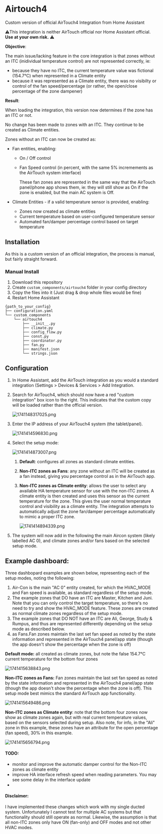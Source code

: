 # Airtouch4

Custom version of official AirTouch4 Integration from Home Assistant

⚠️This integration is neither AirTouch official nor Home Assistant official. **Use at your own risk.** ⚠️

**Objective**:

The main issue/lacking feature in the core integration is that zones without an ITC (inidividual temperature control) are not represented correctly, ie:

* because they have no ITC, the current temperature value was fictional (154.7°C) when represented in a Climate entity
* because it was represented as a Climate entity, there was no visibilty or control of the fan speed/percentage (or rather, the open/close percentage of the zone dampener)

**Result**:

When loading the integration, this version now determines if the zone has an ITC or not.

No change has been made to zones with an ITC. They continue to be created as Climate entities.

Zones without an ITC can now be created as:

* Fan entities, enabling:
  
  * On / Off control
  * Fan Speed control (in percent, with the same 5% incremements as the AirTouch system interface)
    
    These fan zones are represented in the same way that the AirTouch panel/phone app shows them, ie: they will still show as On if the zone is enabled, but the main AC system is Off.
* Climate Entities - if a valid temperature sensor is provided, enabling:
  
  * Zones now created as climate entities
  * Current temperature based on user-configured temperature sensor
  * Automated fan/damper percentage control based on target temperature


## Installation

As this is a custom version of an official integration, the process is manual, but fairly straight forward.

### Manual Install

1. Download this repository
2. Create `custom_components/airtouch4` folder in your config directory
3. Copy the files into it (Just drag & drop whole files would be fine)
4. Restart Home Assistant

```
{path_to_your_config}
├── configuration.yaml
└── custom_components
    └── airtouch4
        ├── __init__.py
        ├── climate.py
        ├── config_flow.py
        ├── const.py
        ├── coordinator.py
        ├── fan.py
        ├── manifest.json
        └── strings.json
```

## Configuration

1. In Home Assistant, add the AirTouch integration as you would a standard integration (Settings > Devices & Services > Add Integration.
2. Search for AirTouch4, which should now have a red "custom integration" box icon to the right. This indicates that the custom copy will be loaded rather than the official version.
   
   ![1741148317025.png](./1741148317025.png)
3. Enter the IP address of your AirTouch4 system (the tablet/panel).
   
   ![1741414596830.png](./1741414596830.png)
4. Select the setup mode:
   
   ![1741414873007.png](./1741414873007.png)
   
   1. **Default**: configures all zones as standard climate entities.
   2. **Non-ITC zones as Fans**: any zone without an ITC will be created as a fan instead, giving you     percentage control as in the AirTouch app.
   3. **Non-ITC zones as Climate entity**: allows the user to select any available HA temperature sensor for use with the non-ITC zones. A climate entity is then created and uses this sensor as the current temperature for the zone. This gives the user normal temperature control and visibility as a climate entity. The integration attempts to automatically adjust the zone fan/damper percentage automatically to mimic a proper ITC zone.
      
      ![1741414894339.png](./1741414894339.png)
5. The system will now add in the following the main Aircon system (likely labelled AC 0), and climate zones and/or fans based on the selected setup mode.

## Example dashboard:

Three dashbopard examples are shown below, representing each of the setup modes, noting the following:

1. Air-Con is the main "AC 0" entity created, for which the HVAC_MODE and Fan speed is available, as standard regardless of the setup mode.
2. The example zones that DO have an ITC are Master, Kitchen and Juni. Note that you can only control the target temperature, so there's no need to try and show the HVAC_MODE feature. These zones are created as normal climate zones regardless of the setup mode.
3. The example zones that DO NOT have an ITC are Ali, George, Study & Rumpus, and thus are represented differently depending on the setup mode as described below.
4. as Fans.Fan zones maintain the last set fan speed as noted by the state information and represented in the AirTouch4 panel/app state (though the app doesn't show the percentage when the zone is off)


**Default mode:** all created as climate zones, but note the false 154.7°C current temperature for the bottom four zones

![1741415638843.png](./1741415638843.png)

**Non-ITC zones as Fans:** Fan zones maintain the last set fan speed as noted by the state information and represented in the AirTouch4 panel/app state (though the app doesn't show the percentage when the zone is off). This setup mode best mimics the standard AirTouch app functionality.

![1741415649486.png](./1741415649486.png)

**Non-ITC zones as Climate entity**: note that the bottom four zones now show as climate zones again, but with real current temperature values, based on the sensors selected during setup. Also note, for info, in the "Ali" zone in this example, these zones have an attribute for the open percentage (fan speed), 30% in this example.

![1741415656794.png](./1741415656794.png)

#### TODO:

* monitor and improve the automatic damper control for the Non-ITC zones as climate entity
* improve HA interface refresh speed when reading parameters. You may see some delay in the interface update
* 

#### Disclaimer:

I have implemented these changes which work with my single ducted system. Unfortunately I cannot test for multiple AC systems but that functionality should still operate as normal. Likewise, the assumption is that all non-ITC zones only have ON (fan-only) and OFF modes and not other HVAC modes.


